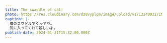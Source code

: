 ```yaml
---
title: The swaddle of cat!
photo: https://res.cloudinary.com/dz8vyplpm/image/upload/v1713248932/IMG_8623_a6e9dj.jpg
caption: |-
  猫のスワドルでぐっすり。
  気に入ってくれて嬉しいよ。
publish-date: 2024-01-31T15:32:00.000Z
---
```


